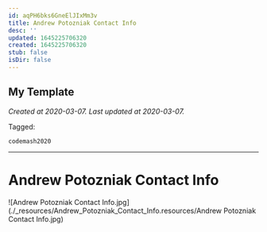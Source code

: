 ```yaml
---
id: aqPH6bks6GneElJIxMm3v
title: Andrew Potozniak Contact Info
desc: ''
updated: 1645225706320
created: 1645225706320
stub: false
isDir: false
---
```

My Template
---

_Created at 2020-03-07._
_Last updated at 2020-03-07._



Tagged: 
```
codemash2020
```


---

# Andrew Potozniak Contact Info


![Andrew Potozniak Contact Info.jpg](./_resources/Andrew_Potozniak_Contact_Info.resources/Andrew Potozniak Contact Info.jpg)


